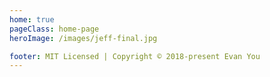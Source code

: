 ```yaml
---
home: true
pageClass: home-page
heroImage: /images/jeff-final.jpg

footer: MIT Licensed | Copyright © 2018-present Evan You
---
```


